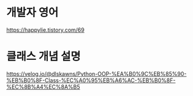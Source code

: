 # 개발자 영어
https://happylie.tistory.com/69


# 클래스 개념 설명
https://velog.io/@dlskawns/Python-OOP-%EA%B0%9C%EB%85%90-%EB%B0%8F-Class-%EC%A0%95%EB%A6%AC-%EB%B0%8F-%EC%8B%A4%EC%8A%B5
